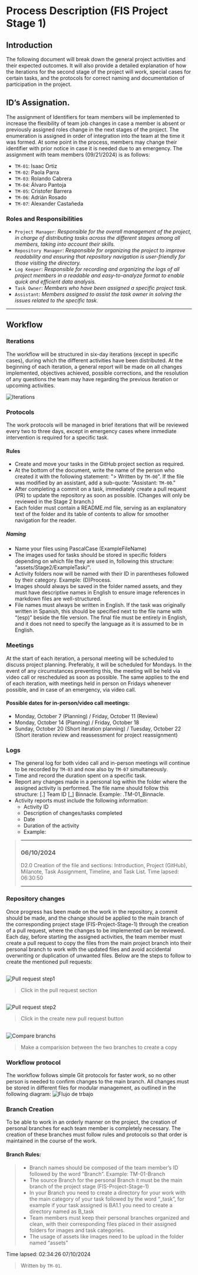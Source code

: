 # Process Description (FIS Project Stage 1)
## Introduction
The following document will break down the general project activities and their expected outcomes. It will also provide a detailed explanation of how the iterations for the second stage of the project will work, special cases for certain tasks, and the protocols for correct naming and documentation of participation in the project.

## ID’s Assignation.
The assignment of Identifiers for team members will be implemented to increase the flexibility of team job changes in case a member is absent or previously assigned roles change in the next stages of the project. The enumeration is assigned in order of integration into the team at the time it was formed. At some point in the process, members may change their identifier with prior notice in case it is needed due to an emergency.
The assignment with team members (09/21/2024) is as follows:
- `TM-01`: Isaac Ortiz
- `TM-02`: Paola Parra
- `TM-03`: Rolando Cabrera
- `TM-04`: Álvaro Pantoja
- `TM-05`: Cristofer Barrera
- `TM-06`: Adrián Rosado
- `TM-07`: Alexander Castañeda
### Roles and Responsibilities
- `Project Manager`: _Responsible for the overall management of the project, in charge of distributing tasks across the different stages among all members, taking into account their skills._
- `Repository Manager`: _Responsible for organizing the project to improve readability and ensuring that repository navigation is user-friendly for those visiting the directory._
- `Log Keeper`: _Responsible for recording and organizing the logs of all project members in a readable and easy-to-analyze format to enable quick and efficient data analysis._
- `Task Owner`: _Members who have been assigned a specific project task._
- `Assistant`: _Members assigned to assist the task owner in solving the issues related to the specific task._
---
## Workflow
### Iterations
The workflow will be structured in six-day iterations (except in specific cases), during which the different activities have been distributed. At the beginning of each iteration, a general report will be made on all changes implemented, objectives achieved, possible corrections, and the resolution of any questions the team may have regarding the previous iteration or upcoming activities.  

![Iterations](https://github.com/Ozia112/Team-2-FSE-repo/blob/TM-01-Branch/assets/Stage2/(D)Process/iterations_process.png)

### Protocols 
The work protocols will be managed in brief iterations that will be reviewed every two to three days, except in emergency cases where immediate intervention is required for a specific task.
#### Rules
- Create and move your tasks in the GitHub project section as required.
- At the bottom of the document, write the name of the person who created it with the following statement: "> Written by `TM-00`". If the file was modified by an assistant, add a sub-quote: "Assistant: `TM-00`."
- After completing a commit on a task, immediately create a pull request (PR) to update the repository as soon as possible. (Changes will only be reviewed in the Stage 2 branch.)
-	Each folder must contain a README.md file, serving as an explanatory text of the folder and its table of contents to allow for smoother navigation for the reader.
##### Naming
- Name your files using PascalCase (ExampleFileName)
- The images used for tasks should be stored in specific folders depending on which file they are used in, following this structure: "assets/Stage2/ExampleTask/".
- Activity folders now will be named with their ID in parentheses followed by their category. Example: (D)Process.
-	Images should always be saved in the folder named assets, and they must have descriptive names in English to ensure image references in markdown files are well-structured.
- File names must always be written in English. If the task was originally written in Spanish, this should be specified next to the file name with “(esp)” beside the file version. The final file must be entirely in English, and it does not need to specify the language as it is assumed to be in English.
### Meetings 
At the start of each iteration, a personal meeting will be scheduled to discuss project planning. Preferably, it will be scheduled for Mondays. In the event of any circumstances preventing this, the meeting will be held via video call or rescheduled as soon as possible. The same applies to the end of each iteration, with meetings held in person on Fridays whenever possible, and in case of an emergency, via video call.
#### Possible dates for in-person/video call meetings:
- Monday, October 7 (Planning) / Friday, October 11 (Review)
- Monday, October 14 (Planning) / Friday, October 18
- Sunday, October 20 (Short iteration planning) / Tuesday, October 22 (Short iteration review and reassessment for project reassignment)

### Logs 
- The general log for both video call and in-person meetings will continue to be recorded by ``TM-03`` and now also by ``TM-07`` simultaneously.
- Time and record the duration spent on a specific task.
- Report any changes made in a personal log within the folder where the assigned activity is performed. The  file name should follow this structure: [.] Team ID [_] Binnacle. Example: .TM-01_Binnacle.
- Activity reports must include the following information:
   - Activity ID
   - Description of changes/tasks completed
   - Date
   - Duration of the activity
   - Example:
>---   
>### 06/10/2024 
   > D2.0 Creation of the file and sections: Introduction, Project (GitHub), Milanote, Task Assignment, Timeline, and Task List. Time lapsed: 06:30:50
   > 
>---




### Repository changes
Once progress has been made on the work in the repository, a commit should be made, and the change should be applied to the main branch of the corresponding project stage (FIS-Project-Stage-1) through the creation of a pull request, where the changes to be implemented can be reviewed.
Each day, before starting the assigned activities, the team member must create a pull request to copy the files from the main project branch into their personal branch to work with the updated files and avoid accidental overwriting or duplication of unwanted files.
Below are the steps to follow to create the mentioned pull requests:
##
![Pull request step1](https://github.com/Ozia112/Team-2-FSE-repo/blob/TM-01-Branch/assets/Stage1/click_in_the_pull_request_section.png)
> Click in the pull request section
##
![Pull request step2](https://github.com/Ozia112/Team-2-FSE-repo/blob/TM-01-Branch/assets/Stage1/create_pull_request.png)
> Click in the create new pull request button
##
![Compare branchs](https://github.com/Ozia112/Team-2-FSE-repo/blob/TM-01-Branch/assets/Stage1/compare_branches_reference.png)

> Make a comparision between the two branches to create a copy

### Workflow protocol
The workflow follows simple Git protocols for faster work, so no other person is needed to confirm changes to the main branch. All changes must be stored in different files for modular management, as outlined in the following diagram:
![Flujo de trbajo](https://github.com/Ozia112/Team-2-FSE-repo/blob/TM-01-Branch/assets/Stage1/work_flow_graph.png)
### Branch Creation
To be able to work in an orderly manner on the project, the creation of personal branches for each team member is completely necessary. The creation of these branches must follow rules and protocols so that order is maintained in the course of the work.
#### Branch Rules:
>    - Branch names should be composed of the team member’s ID followed by the word “Branch”. Example: TM-01-Branch
>    - The source Branch for the personal Branch it must be the main branch of the project stage (FIS-Project-Stage-1)
>    - In your Branch you need to create a directory for your work with the main category of your task followed by the word “_task”, for example if your task assigned is BA1.1 you need to create a directory named as B_task
>    -	Team members must keep their personal branches organized and clean, with their corresponding files placed in their assigned folders for images and task categories.
>    - The usage of assets like images need to be upload in the folder named “assets”  

Time lapsed: 02:34:26 07/10/2024
>Written by `TM-01`.
